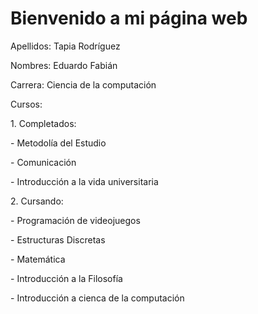 <!DOCTYPE html>
<html lang="es">
<head>
  <meta charset="UTF-8">
  <meta name="viewport" content="width=device-width, initial-scale=1.0">
  <title>Mi Página Web</title>
</head>
<body>
  <h1>Bienvenido a mi página web</h1>
  <p>Apellidos: Tapia Rodríguez</p>
  <p>Nombres: Eduardo Fabián</p>
  <p>Carrera: Ciencia de la computación</p>
  <p>Cursos: <p>
  <p>1. Completados:<p>
    <p>- Metodolía del Estudio<p>
    <p>- Comunicación<p>
    <p>- Introducción a la vida universitaria<p>
  <p>2. Cursando:<p>
    <p>- Programación de videojuegos<p>
    <p>- Estructuras Discretas<p>
    <p>- Matemática<p>
    <p>- Introducción a la Filosofía<p>
    <p>- Introducción a cienca de la computación<p>
  </p>
</body>
</html>
